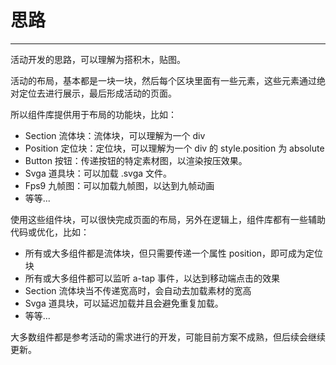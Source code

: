 # 思路

---

活动开发的思路，可以理解为搭积木，贴图。

活动的布局，基本都是一块一块，然后每个区块里面有一些元素，这些元素通过绝对定位去进行展示，最后形成活动的页面。

所以组件库提供用于布局的功能块，比如：

- Section 流体块：流体块，可以理解为一个 div
- Position 定位块：定位块，可以理解为一个 div 的 style.position 为 absolute
- Button 按钮：传递按钮的特定素材图，以渲染按压效果。
- Svga 道具块：可以加载 .svga 文件。
- Fps9 九帧图：可以加载九帧图，以达到九帧动画
- 等等...

使用这些组件块，可以很快完成页面的布局，另外在逻辑上，组件库都有一些辅助代码或优化，比如：

- 所有或大多组件都是流体块，但只需要传递一个属性 position，即可成为定位块
- 所有或大多组件都可以监听 a-tap 事件，以达到移动端点击的效果
- Section 流体块当不传递宽高时，会自动去加载素材的宽高
- Svga 道具块，可以延迟加载并且会避免重复加载。
- 等等...

大多数组件都是参考活动的需求进行的开发，可能目前方案不成熟，但后续会继续更新。
